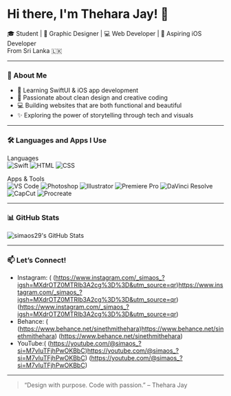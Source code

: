 # Hi there, I'm Thehara Jay! 👋

🎓 Student | 🎨 Graphic Designer | 💻 Web Developer | 🍎 Aspiring iOS Developer  
From Sri Lanka 🇱🇰

---

### 🌱 About Me

- 🧠 Learning SwiftUI & iOS app development
- 🎨 Passionate about clean design and creative coding
- 💻 Building websites that are both functional and beautiful
- ✨ Exploring the power of storytelling through tech and visuals

---

### 🛠️ Languages and Apps I Use

Languages  
![Swift](https://img.shields.io/badge/Swift-F05138?logo=swift&logoColor=white)
![HTML](https://img.shields.io/badge/HTML5-E34F26?logo=html5&logoColor=white)
![CSS](https://img.shields.io/badge/CSS3-1572B6?logo=css3&logoColor=white)

Apps & Tools  
![VS Code](https://img.shields.io/badge/VS%20Code-007ACC?logo=visualstudiocode&logoColor=white)
![Photoshop](https://img.shields.io/badge/Photoshop-31A8FF?logo=adobephotoshop&logoColor=white)
![Illustrator](https://img.shields.io/badge/Illustrator-FF9A00?logo=adobeillustrator&logoColor=white)
![Premiere Pro](https://img.shields.io/badge/Premiere%20Pro-9999FF?logo=adobepremierepro&logoColor=white)
![DaVinci Resolve](https://img.shields.io/badge/DaVinci%20Resolve-000000?logo=blackmagicdesign&logoColor=white)
![CapCut](https://img.shields.io/badge/CapCut-000000?logo=capcut&logoColor=white)
![Procreate](https://img.shields.io/badge/Procreate-1D1D1D?logo=procreate&logoColor=white)

---

### 📊 GitHub Stats

![simaos29's GitHub Stats](https://github-readme-stats.vercel.app/api?username=your-username&show_icons=true&theme=radical)

---

### 📫 Let’s Connect!

- Instagram: ( (https://www.instagram.com/_simaos_?igsh=MXdrOTZ0MTRlb3A2cg%3D%3D&utm_source=qr)https://www.instagram.com/_simaos_?igsh=MXdrOTZ0MTRlb3A2cg%3D%3D&utm_source=qr) (https://www.instagram.com/_simaos_?igsh=MXdrOTZ0MTRlb3A2cg%3D%3D&utm_source=qr)
- Behance: ( (https://www.behance.net/sinethmithehara)https://www.behance.net/sinethmithehara) (https://www.behance.net/sinethmithehara)
- YouTube:( (https://youtube.com/@simaos_?si=M7vIuTFjhPwOKBbC)https://youtube.com/@simaos_?si=M7vIuTFjhPwOKBbC) (https://youtube.com/@simaos_?si=M7vIuTFjhPwOKBbC)


---

> “Design with purpose. Code with passion.” – Thehara Jay
